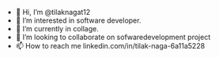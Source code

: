 - 👋 Hi, I’m @tilaknagat12
- 👀 I’m interested in software developer.
- 🌱 I’m currently in collage.
- 💞️ I’m looking to collaborate on sofwaredevelopment project
- 📫 How to reach me linkedin.com/in/tilak-naga-6a11a5228 

<!---
tilaknagat12/tilaknagat12 is a ✨ special ✨ repository because its `README.md` (this file) appears on your GitHub profile.
You can click the Preview link to take a look at your changes.
--->
